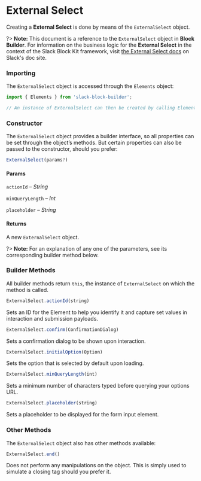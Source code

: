 # External Select

Creating a **External Select** is done by means of the `ExternalSelect` object.

?> **Note:** This document is a reference to the `ExternalSelect` object in **Block Builder**. For information on the business logic for the **External Select** in the context of the Slack Block Kit framework, visit [the External Select docs](https:&#x2F;&#x2F;api.slack.com&#x2F;reference&#x2F;block-kit&#x2F;block-elements#external_select) on Slack's doc site.

### Importing

The `ExternalSelect` object is accessed through the `Elements` object:

```javascript
import { Elements } from 'slack-block-builder';

// An instance of ExternalSelect can then be created by calling Elements.ExternalSelect();
```


### Constructor

The `ExternalSelect` object provides a builder interface, so all properties can be set through the object’s methods. But certain properties can also be passed to the constructor, should you prefer:

```javascript
ExternalSelect(params?)
```

#### Params

`actionId` – *String*

`minQueryLength` – *Int*

`placeholder` – *String*

#### Returns

A new `ExternalSelect` object.

?> **Note:** For an explanation of any one of the parameters, see its corresponding builder method below.

### Builder Methods

All builder methods return `this`, the instance of `ExternalSelect` on which the method is called.

```javascript
ExternalSelect.actionId(string)
```

Sets an ID for the Element to help you identify it and capture set values in interaction and submission payloads.
```javascript
ExternalSelect.confirm(ConfirmationDialog)
```

Sets a confirmation dialog to be shown upon interaction.
```javascript
ExternalSelect.initialOption(Option)
```

Sets the option that is selected by default upon loading.
```javascript
ExternalSelect.minQueryLength(int)
```

Sets a minimum number of characters typed before querying your options URL.
```javascript
ExternalSelect.placeholder(string)
```

Sets a placeholder to be displayed for the form input element.


### Other Methods

The `ExternalSelect` object also has other methods available:

```javascript
ExternalSelect.end()
```

Does not perform any manipulations on the object. This is simply used to simulate a closing tag should you prefer it.

